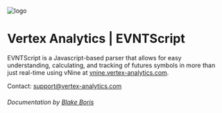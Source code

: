 ![logo](https://c.smartrecruiters.com/sr-company-logo-prod/59b85cbfe4b0081548fcf4d6/huge?r=s3&_1507067621421)
# Vertex Analytics | EVNTScript

EVNTScript is a Javascript-based parser that allows for easy 
understanding, calculating, and tracking of futures symbols in more 
than just real-time using vNine at [vnine.vertex-analytics.com](https://vnine.vertex-analytics.com).

Contact: [support@vertex-analytics.com](mailto:support@vertex-analytics.com)

###### Documentation by [Blake Boris](https://blakeboris.com)
